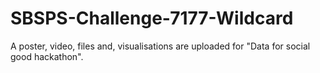 # SBSPS-Challenge-7177-Wildcard
A poster, video, files and, visualisations are uploaded for "Data for social good hackathon".
